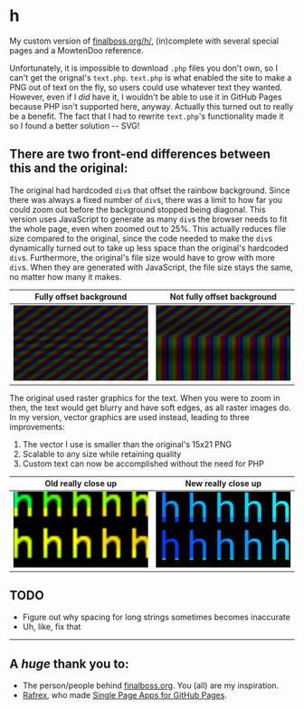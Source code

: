 # h

My custom version of [finalboss.org/h/](finalboss.org/h/), (in)complete with several special pages and a MowtenDoo reference.

Unfortunately, it is impossible to download `.php` files you don't own, so I can't get the orignal's `text.php`. `text.php` is what enabled the site to make a PNG out of text on the fly, so users could use whatever text they wanted. However, even if I _did_ have it, I wouldn't be able to use it in GitHub Pages because PHP isn't supported here, anyway.
Actually this turned out to really be a benefit. The fact that I had to rewrite `text.php`'s functionality made it so I found a better solution -- SVG!

## There are two front-end differences between this and the original:
The original had hardcoded `div`s that offset the rainbow background. Since there was always a fixed number of `div`s, there was a limit to how far you could zoom out before the background stopped being diagonal. This version uses JavaScript to generate as many `div`s the browser needs to fit the whole page, even when zoomed out to 25%. This actually reduces file size compared to the original, since the code needed to make the `div`s dynamically turned out to take up less space than the original's hardcoded `div`s. Furthermore, the original's file size would have to grow with more `div`s. When they are generated with JavaScript, the file size stays the same, no matter how many it makes.

  Fully offset background                     |  Not fully offset background
:--------------------------------------------:|:-------------------------------------:
  ![Offset background](readme/offset.png)     |  ![Not-offset background](readme/not-fully-offset.png)


The original used raster graphics for the text. When you were to zoom in then, the text would get blurry and have soft edges, as all raster images do. In my version, vector graphics are used instead, leading to three improvements:
1. The vector I use is smaller than the original's 15x21 PNG
2. Scalable to any size while retaining quality
3. Custom text can now be accomplished without the need for PHP

  Old really close up           |  New really close up
:------------------------------:|:---------------------------:
  ![Blurry h's](readme/raster.png)     |  ![Crisp h's](readme/vector.png)


## TODO
- Figure out why spacing for long strings sometimes becomes inaccurate
- Uh, like, fix that

---
## A _huge_ thank you to:
- The person/people behind [finalboss.org](https://finalboss.org/). You (all) are my inspiration.
- [Rafrex](https://github.com/rafrex), who made [Single Page Apps for GitHub Pages](https://github.com/rafrex/spa-github-pages).
